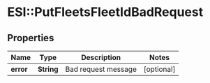 # ESI::PutFleetsFleetIdBadRequest

## Properties
Name | Type | Description | Notes
------------ | ------------- | ------------- | -------------
**error** | **String** | Bad request message | [optional] 


